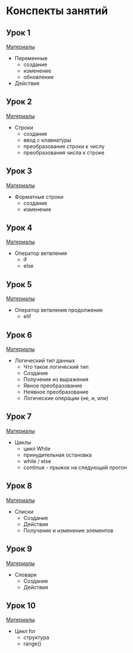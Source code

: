 # Конспекты занятий 

## Урок 1
[Материалы](./Урок_1/)
* Переменные
  - создание
  - изменение
  - обновление
* Действия

## Урок 2
[Материалы](./Урок_2/)
* Строки
  - создание
  - ввод с клавиатуры
  - преобразование строки к числу
  - преобразования числа к строке

## Урок 3
[Материалы](./Урок_3/)
* Форматные строки
  - создание
  - изменение

## Урок 4
[Материалы](./Урок_4/)
* Оператор ветвления
  - if
  - else

## Урок 5
[Материалы](./Урок_5/)
* Оператор ветвления продолжение
  * elif

## Урок 6
[Материалы](./Урок_6/)
* Логический тип данных
  * Что такое логический тип
  * Создание
  * Получение из выражения
  * Явное преобразование
  * Неявное преобразование
  * Логические операции (не, и, или)

## Урок 7
[Материалы](./Урок_7/)
* Циклы
  * цикл While
  * принудительная остановка
  * while / else
  * continue - прыжок на следующий прогон

## Урок 8
[Материалы](./Урок_8/)
* Списки
  * Создание
  * Действия
  * Получение и изменение элементов

## Урок 9
[Материалы](./Урок_9/)
* Словари
  * Создание
  * Действия

## Урок 10
[Материалы](./Урок_10/)
* Цикл for
  * структура
  * range()